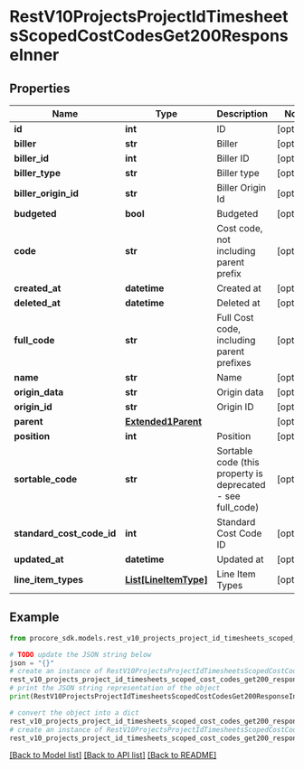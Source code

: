 # RestV10ProjectsProjectIdTimesheetsScopedCostCodesGet200ResponseInner


## Properties

Name | Type | Description | Notes
------------ | ------------- | ------------- | -------------
**id** | **int** | ID | [optional] 
**biller** | **str** | Biller | [optional] 
**biller_id** | **int** | Biller ID | [optional] 
**biller_type** | **str** | Biller type | [optional] 
**biller_origin_id** | **str** | Biller Origin Id | [optional] 
**budgeted** | **bool** | Budgeted | [optional] 
**code** | **str** | Cost code, not including parent prefix | [optional] 
**created_at** | **datetime** | Created at | [optional] 
**deleted_at** | **datetime** | Deleted at | [optional] 
**full_code** | **str** | Full Cost code, including parent prefixes | [optional] 
**name** | **str** | Name | [optional] 
**origin_data** | **str** | Origin data | [optional] 
**origin_id** | **str** | Origin ID | [optional] 
**parent** | [**Extended1Parent**](Extended1Parent.md) |  | [optional] 
**position** | **int** | Position | [optional] 
**sortable_code** | **str** | Sortable code (this property is deprecated - see full_code) | [optional] 
**standard_cost_code_id** | **int** | Standard Cost Code ID | [optional] 
**updated_at** | **datetime** | Updated at | [optional] 
**line_item_types** | [**List[LineItemType]**](LineItemType.md) | Line Item Types | [optional] 

## Example

```python
from procore_sdk.models.rest_v10_projects_project_id_timesheets_scoped_cost_codes_get200_response_inner import RestV10ProjectsProjectIdTimesheetsScopedCostCodesGet200ResponseInner

# TODO update the JSON string below
json = "{}"
# create an instance of RestV10ProjectsProjectIdTimesheetsScopedCostCodesGet200ResponseInner from a JSON string
rest_v10_projects_project_id_timesheets_scoped_cost_codes_get200_response_inner_instance = RestV10ProjectsProjectIdTimesheetsScopedCostCodesGet200ResponseInner.from_json(json)
# print the JSON string representation of the object
print(RestV10ProjectsProjectIdTimesheetsScopedCostCodesGet200ResponseInner.to_json())

# convert the object into a dict
rest_v10_projects_project_id_timesheets_scoped_cost_codes_get200_response_inner_dict = rest_v10_projects_project_id_timesheets_scoped_cost_codes_get200_response_inner_instance.to_dict()
# create an instance of RestV10ProjectsProjectIdTimesheetsScopedCostCodesGet200ResponseInner from a dict
rest_v10_projects_project_id_timesheets_scoped_cost_codes_get200_response_inner_from_dict = RestV10ProjectsProjectIdTimesheetsScopedCostCodesGet200ResponseInner.from_dict(rest_v10_projects_project_id_timesheets_scoped_cost_codes_get200_response_inner_dict)
```
[[Back to Model list]](../README.md#documentation-for-models) [[Back to API list]](../README.md#documentation-for-api-endpoints) [[Back to README]](../README.md)


